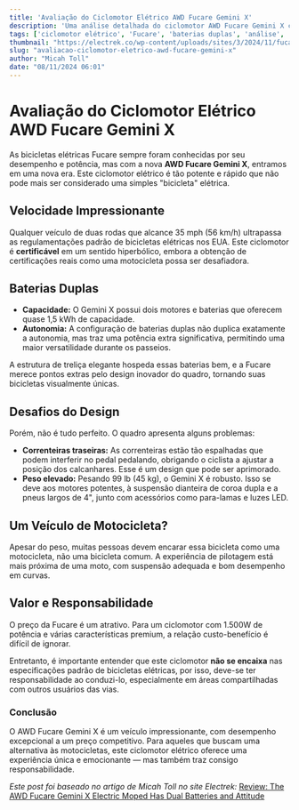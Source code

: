 ```yaml
---
title: 'Avaliação do Ciclomotor Elétrico AWD Fucare Gemini X'
description: 'Uma análise detalhada do ciclomotor AWD Fucare Gemini X com suas baterias duplas e recursos impressionantes.'
tags: ['ciclomotor elétrico', 'Fucare', 'baterias duplas', 'análise', 'mobilidade elétrica']
thumbnail: "https://electrek.co/wp-content/uploads/sites/3/2024/11/fucare-ebike-header.jpg?quality=82&strip=all&w=1600"
slug: "avaliacao-ciclomotor-eletrico-awd-fucare-gemini-x"
author: "Micah Toll"
date: "08/11/2024 06:01"
---
```


# Avaliação do Ciclomotor Elétrico AWD Fucare Gemini X

As bicicletas elétricas Fucare sempre foram conhecidas por seu desempenho e potência, mas com a nova **AWD Fucare Gemini X**, entramos em uma nova era. Este ciclomotor elétrico é tão potente e rápido que não pode mais ser considerado uma simples "bicicleta" elétrica.

## Velocidade Impressionante
Qualquer veículo de duas rodas que alcance 35 mph (56 km/h) ultrapassa as regulamentações padrão de bicicletas elétricas nos EUA. Este ciclomotor é **certificável** em um sentido hiperbólico, embora a obtenção de certificações reais como uma motocicleta possa ser desafiadora.

## Baterias Duplas
- **Capacidade:** O Gemini X possui dois motores e baterias que oferecem quase 1,5 kWh de capacidade.
- **Autonomia:** A configuração de baterias duplas não duplica exatamente a autonomia, mas traz uma potência extra significativa, permitindo uma maior versatilidade durante os passeios.

A estrutura de treliça elegante hospeda essas baterias bem, e a Fucare merece pontos extras pelo design inovador do quadro, tornando suas bicicletas visualmente únicas.

## Desafios do Design
Porém, não é tudo perfeito. O quadro apresenta alguns problemas:
- **Correnteiras traseiras:** As correnteiras estão tão espalhadas que podem interferir no pedal pedalando, obrigando o ciclista a ajustar a posição dos calcanhares. Esse é um design que pode ser aprimorado.
- **Peso elevado:** Pesando 99 lb (45 kg), o Gemini X é robusto. Isso se deve aos motores potentes, à suspensão dianteira de coroa dupla e a pneus largos de 4", junto com acessórios como para-lamas e luzes LED.

## Um Veículo de Motocicleta?
Apesar do peso, muitas pessoas devem encarar essa bicicleta como uma motocicleta, não uma bicicleta comum. A experiência de pilotagem está mais próxima de uma moto, com suspensão adequada e bom desempenho em curvas.

## Valor e Responsabilidade
O preço da Fucare é um atrativo. Para um ciclomotor com 1.500W de potência e várias características premium, a relação custo-benefício é difícil de ignorar. 

Entretanto, é importante entender que este ciclomotor **não se encaixa** nas especificações padrão de bicicletas elétricas, por isso, deve-se ter responsabilidade ao conduzi-lo, especialmente em áreas compartilhadas com outros usuários das vias.

### Conclusão
O AWD Fucare Gemini X é um veículo impressionante, com desempenho excepcional a um preço competitivo. Para aqueles que buscam uma alternativa às motocicletas, este ciclomotor elétrico oferece uma experiência única e emocionante — mas também traz consigo responsabilidade. 

*Este post foi baseado no artigo de Micah Toll no site Electrek:* [Review: The AWD Fucare Gemini X Electric Moped Has Dual Batteries and Attitude](https://electrek.co/2024/11/07/review-the-awd-fucare-gemini-x-electric-moped-has-dual-batteries-and-attitude/)